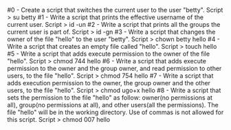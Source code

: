 #0 - Create a script that switches the current user to the user "betty".
	Script > su betty
#1 - Write a script that prints the effective username of the current user.
	Script > id -un
#2 - Write a script that prints all the groups the current user is part of.
	Script > id -gn
#3 - Write a script that changes the owner of the file "hello" to the user "betty".
	Script > chown betty hello
#4 - Write a script that creates an empty file called "hello".
	Script > touch hello
#5 - Write a script that adds execute permission to the owner of the file "hello".
	Script > chmod 744 hello
#6 - Write a script that adds execute permission to the owner and the group owner, and read permission to other users, to the file "hello".
	Script > chmod 754 hello
#7 - Write a script that adds execution permission to the owner, the group owner and the other users, to the file "hello".
	Script > chmod ugo+x hello
#8 - Write a script that sets the permission to the file "hello" as follow: owner(no permissions at all), group(no permissions at all), and other users(all the permissions). The file "hello" will be in the working directory. Use of commas is not allowed for this script.
	Script > chmod 007 hello

